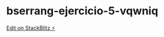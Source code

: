 # bserrang-ejercicio-5-vqwniq

[Edit on StackBlitz ⚡️](https://stackblitz.com/edit/bserrang-ejercicio-5-vqwniq)